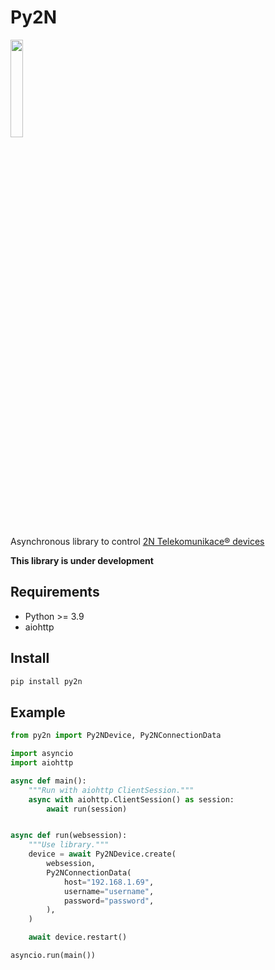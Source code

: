 # Py2N

<img src="https://user-images.githubusercontent.com/38865194/210242643-8f2cef4d-e426-4280-9263-63bee2b66eef.png" width=20% height=20%>

Asynchronous library to control [2N Telekomunikace® devices](https://www.2n.com)

**This library is under development**

## Requirements

- Python >= 3.9
- aiohttp

## Install
```bash
pip install py2n
```

## Example

```python
from py2n import Py2NDevice, Py2NConnectionData

import asyncio
import aiohttp

async def main():
    """Run with aiohttp ClientSession."""
    async with aiohttp.ClientSession() as session:
        await run(session)


async def run(websession):
    """Use library."""
    device = await Py2NDevice.create(
        websession,
        Py2NConnectionData(
            host="192.168.1.69",
            username="username",
            password="password",
        ),
    )

    await device.restart()

asyncio.run(main())
```
